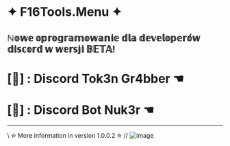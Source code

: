 # ✦ F16Tools.Menu ✦
ℕ𝕠𝕨𝕖 𝕠𝕡𝕣𝕠𝕘𝕣𝕒𝕞𝕠𝕨𝕒𝕟𝕚𝕖 𝕕𝕝𝕒 𝕕𝕖𝕧𝕖𝕝𝕠𝕡𝕖𝕣𝕠́𝕨 𝕕𝕚𝕤𝕔𝕠𝕣𝕕 𝕨 𝕨𝕖𝕣𝕤𝕛𝕚 𝔹𝔼𝕋𝔸! 
--------------------------------
# [🎯] : Discord Tok3n Gr4bber ☚
# [🎯] : Discord Bot Nuk3r ☚
--------------------------------
\\ ✮ More information in version 1.0.0.2 ✮ //
![image](https://github.com/K4CuDev/f16tools/assets/98413376/03388874-6df3-4af6-a5a7-d7de1f8b328d)



